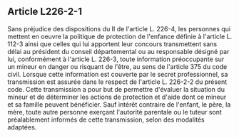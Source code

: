 ## Article L226-2-1

Sans préjudice des dispositions du II de l'article L. 226-4, les personnes qui mettent en oeuvre la politique de
protection de l'enfance définie à l'article L. 112-3 ainsi que celles qui lui apportent leur concours transmettent
sans délai au président du conseil départemental ou au responsable désigné par lui, conformément à l'article
L. 226-3, toute information préoccupante sur un mineur en danger ou risquant de l'être, au sens de l'article
375 du code civil. Lorsque cette information est couverte par le secret professionnel, sa transmission est
assurée dans le respect de l'article L. 226-2-2 du présent code. Cette transmission a pour but de permettre
d'évaluer la situation du mineur et de déterminer les actions de protection et d'aide dont ce mineur et sa
famille peuvent bénéficier. Sauf intérêt contraire de l'enfant, le père, la mère, toute autre personne exerçant
l'autorité parentale ou le tuteur sont préalablement informés de cette transmission, selon des modalités
adaptées.


